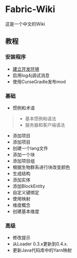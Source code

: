 # Fabric-Wiki
这是一个中文的Wiki  

## 教程 

### 安装程序
* [建立开发环境](tutorial/setup.md)
* 启用log4j调试消息
* 使用CurseGradle发布mod

### 基础
* 惯例和术语
>* 基本惯例和语法
>* 服务器和客户端语法
* 添加项目
* 添加项目
* 创建一个lang文件
* 添加一个块
* 添加项目组
* 根据生物群系进行块改变颜色
* 生成结构
* 添加实体
* 添加BlockEntity
* 自定义键绑定
* 使用映射
* 维度概念
* 创建基本维度

### 高级

* 修改提示
* 从Loader 0.3.x更新到0.4.x.
* 更新Java代码库中的Yarn映射
